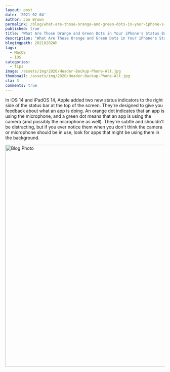 ```yaml
---
layout: post
date: '2021-02-04'
author: Jon Brown
permalink: /blog/what-are-those-orange-and-green-dots-in-your-iphone-s-status-bar/
published: true
title: "What Are Those Orange and Green Dots in Your iPhone's Status Bar?"
description: "What Are Those Orange and Green Dots in Your iPhone's Status Bar?"
blogimgpath: 20210202Wh
tags:
  - MacOS
  - iOS
categories:
  - tips
image: /assets/img/2020/Header-Backup-Phone-Alt.jpg
thumbnail: /assets/img/2020/Header-Backup-Phone-Alt.jpg
cta: 3
comments: true
---
```

In iOS 14 and iPadOS 14, Apple added two new status indicators to the
right side of the status bar at the top of the screen. They're designed
to give you feedback about what an app is doing. An orange dot indicates
that an app is using the microphone, and a green dot means that an app
is using the camera (and possibly the microphone as well). They're
subtle and shouldn't be distracting, but if you ever notice them when
you don't think the camera or microphone should be in use, look for apps
that might be using them in the background.

<img alt="Blog Photo" src="{{ site.site_cdn }}/assets/img/blog/2020/20210202Wh/image2.jpeg" class="img-fluid rounded m-2" width="700" />
